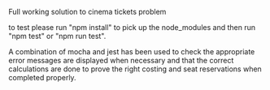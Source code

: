 Full working solution to cinema tickets problem

to test please run "npm install" to pick up the node_modules
and then run "npm test" or "npm run test".

A combination of mocha and jest has been used to check the appropriate error messages are displayed when necessary and that the correct calculations are done to prove the right costing and seat reservations when completed properly.